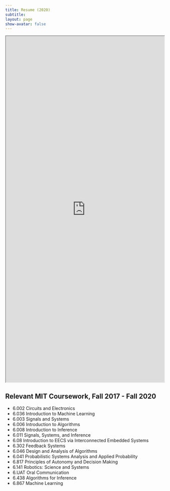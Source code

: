 ```yaml
---
title: Resume (2020)
subtitle:
layout: page
show-avatar: false
---
```

<iframe src="https://drive.google.com/file/d/1yyPKNSDKB0w3tsi0Qgv0gYWh8zhxP89S/preview" width="100%" height="1100px"></iframe>

## Relevant MIT Coursework, Fall 2017 - Fall 2020

- 6.002 Circuits and Electronics
- 6.036 Introduction to Machine Learning
- 6.003 Signals and Systems
- 6.006 Introduction to Algorithms 
- 6.008 Introduction to Inference
- 6.011 Signals, Systems, and Inference
- 6.08 Introduction to EECS via Interconnected Embedded Systems
- 6.302 Feedback Systems
- 6.046 Design and Analysis of Algorithms
- 6.041 Probabilistic Systems Analysis and Applied Probability
- 6.817 Principles of Autonomy and Decision Making
- 6.141 Robotics: Science and Systems
- 6.UAT Oral Communication
- 6.438 Algorithms for Inference
- 6.867 Machine Learning